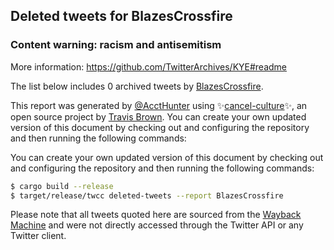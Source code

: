 ## Deleted tweets for BlazesCrossfire
### Content warning: racism and antisemitism
More information: https://github.com/TwitterArchives/KYE#readme

The list below includes 0 archived tweets by
[BlazesCrossfire](https://twitter.com/BlazesCrossfire).



This report was generated by [@AcctHunter](https://twitter.com/accthunter) using ✨[cancel-culture](https://github.com/travisbrown/cancel-culture)✨,
an open source project by [Travis Brown](https://twitter.com/travisbrown). You can create your own
updated version of this document by checking out and configuring the repository and then running
the following commands:

You can create your own updated version of this document by checking out and configuring the
repository and then running the following commands:

```bash
$ cargo build --release
$ target/release/twcc deleted-tweets --report BlazesCrossfire
```

Please note that all tweets quoted here are sourced from the
[Wayback Machine](https://web.archive.org) and were not directly accessed through the Twitter API or
any Twitter client.

